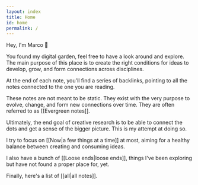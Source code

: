 ```yaml
---
layout: index
title: Home
id: home
permalink: /
---
```


Hey, I'm Marco 👋

You found my digital garden, feel free to have a look around and explore. The main purpose of this place is to create the right conditions for ideas to develop, grow, and form connections across disciplines.

At the end of each note, you'll find a series of backlinks, pointing to all the notes connected to the one you are reading.

These notes are not meant to be static. They exist with the very purpose to evolve, change, and form new connections over time. They are often referred to as [[Evergreen notes]].

Ultimately, the end goal of creative research is to be able to connect the dots and get a sense of the bigger picture. This is my attempt at doing so.

I try to focus on [[Now|a few things at a time]] at most, aiming for a healthy balance between creating and consuming ideas.

I also have a bunch of [[Loose ends|loose ends]], things I've been exploring but have not found a proper place for, yet.

Finally, here's a list of [[all|all notes]].

<style>
  .wrapper {
    max-width: 46em;
  }

  #graph-wrapper {
    margin-top: 3em;
  }
</style>
